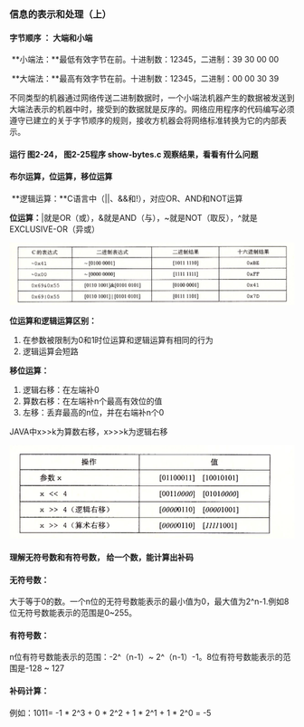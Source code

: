 ### 信息的表示和处理（上）

#### 字节顺序 ： 大端和小端

​	**小端法：**最低有效字节在前。十进制数：12345，二进制：39 30 00 00

​	**大端法：**最高有效字节在前。十进制数：12345，二进制：00 00 30 39

​	不同类型的机器通过网络传送二进制数据时，一个小端法机器产生的数据被发送到大端法表示的机器中时，接受到的数据就是反序的。网络应用程序的代码编写必须遵守已建立的关于字节顺序的规则，接收方机器会将网络标准转换为它的内部表示。



#### 运行 图2-24， 图2-25程序 show-bytes.c 观察结果，看看有什么问题



#### 布尔运算，位运算，移位运算

​	**逻辑运算：**C语言中（||、&&和!），对应OR、AND和NOT运算

​	**位运算：**|就是OR（或），&就是AND（与），~就是NOT（取反），^就是EXCLUSIVE-OR（异或）

![img](位运算.png)

**位运算和逻辑运算区别：**

1. 在参数被限制为0和1时位运算和逻辑运算有相同的行为
2. 逻辑运算会短路

**移位运算：**

1. 逻辑右移：在左端补0
2. 算数右移：在左端补n个最高有效位的值
3. 左移：丢弃最高的n位，并在右端补n个0

JAVA中x>>k为算数右移，x>>>k为逻辑右移

![img](移位运算.png)

#### 理解无符号数和有符号数， 给一个数，能计算出补码

#### 无符号数：

大于等于0的数。一个n位的无符号数能表示的最小值为0，最大值为2^n-1.例如8位无符号数能表示的范围是0~255。

#### 有符号数：

n位有符号数能表示的范围：-2^（n-1）~ 2^（n-1）-1。8位有符号数能表示的范围是-128 ~ 127

#### 补码计算：

例如：1011= -1 * 2^3 + 0 * 2^2 + 1 * 2^1  + 1 * 2^0 = -5 



